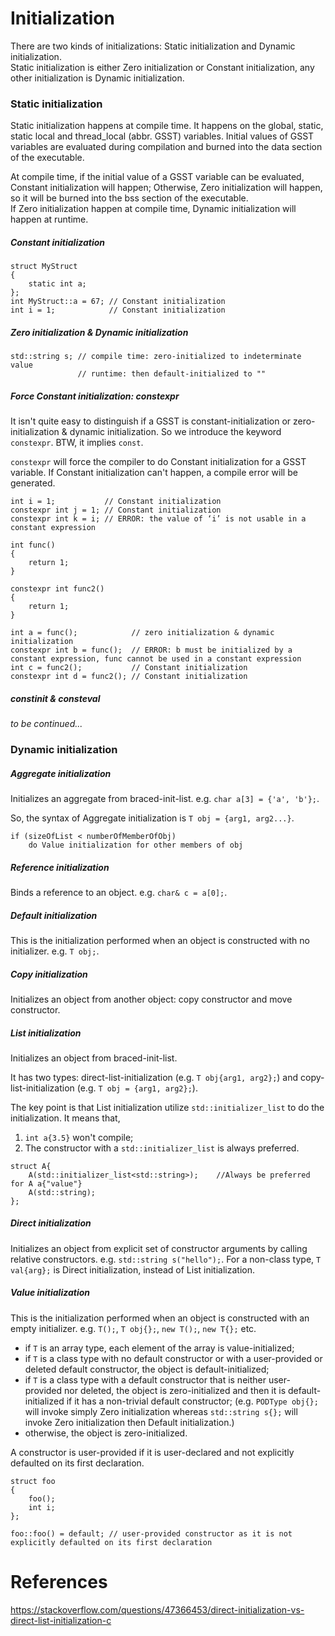 # Initialization
There are two kinds of initializations: Static initialization and Dynamic initialization.<br>
Static initialization is either Zero initialization or Constant initialization, any other initialization is Dynamic initialization.

### Static initialization
Static initialization happens at compile time. It happens on the global, static, static local and thread_local (abbr. GSST) variables. Initial values of GSST variables are evaluated during compilation and burned into the data section of the executable.

At compile time, if the initial value of a GSST variable can be evaluated, Constant initialization will happen; Otherwise, Zero initialization will happen, so it will be burned into the bss section of the executable.<br>
If Zero initialization happen at compile time, Dynamic initialization will happen at runtime.

##### Constant initialization
```
struct MyStruct
{
    static int a;
};
int MyStruct::a = 67; // Constant initialization
int i = 1;            // Constant initialization
```

##### Zero initialization & Dynamic initialization
```
std::string s; // compile time: zero-initialized to indeterminate value
               // runtime: then default-initialized to ""
```

##### Force Constant initialization: constexpr
It isn't quite easy to distinguish if a GSST is constant-initialization or zero-initialization & dynamic initialization. So we introduce the keyword `constexpr`. BTW, it implies `const`.

`constexpr` will force the compiler to do Constant initialization for a GSST variable. If Constant initialization can't happen, a compile error will be generated.

```
int i = 1;           // Constant initialization
constexpr int j = 1; // Constant initialization
constexpr int k = i; // ERROR: the value of ‘i’ is not usable in a constant expression

int func()
{
    return 1;
}

constexpr int func2()
{
    return 1;
}

int a = func();            // zero initialization & dynamic initialization
constexpr int b = func();  // ERROR: b must be initialized by a constant expression, func cannot be used in a constant expression
int c = func2();           // Constant initialization
constexpr int d = func2(); // Constant initialization
```

##### constinit & consteval
_to be continued..._


### Dynamic initialization

##### Aggregate initialization
Initializes an aggregate from braced-init-list. e.g. `char a[3] = {'a', 'b'};`.

So, the syntax of Aggregate initialization is `T obj = {arg1, arg2...}`.
```
if (sizeOfList < numberOfMemberOfObj)
    do Value initialization for other members of obj
```

##### Reference initialization
Binds a reference to an object. e.g. `char& c = a[0];`.

##### Default initialization
This is the initialization performed when an object is constructed with no initializer. e.g. `T obj;`.

##### Copy initialization
Initializes an object from another object: copy constructor and move constructor.

##### List initialization
Initializes an object from braced-init-list.

It has two types: direct-list-initialization (e.g. `T obj{arg1, arg2};`) and copy-list-initialization (e.g. `T obj = {arg1, arg2};`).

The key point is that List initialization utilize `std::initializer_list` to do the initialization. It means that, 
1) `int a{3.5}` won't compile;
2) The constructor with a `std::initializer_list` is always preferred.
```
struct A{
    A(std::initializer_list<std::string>);    //Always be preferred for A a{"value"}
    A(std::string);
};
```

##### Direct initialization
Initializes an object from explicit set of constructor arguments by calling relative constructors. e.g. `std::string s("hello");`. For a non-class type, `T val{arg};` is Direct initialization, instead of List initialization.

##### Value initialization
This is the initialization performed when an object is constructed with an empty initializer. e.g. `T();`, `T obj{};`, `new T();`, `new T{};` etc.
- if `T` is an array type, each element of the array is value-initialized;
- if `T` is a class type with no default constructor or with a user-provided or deleted default constructor, the object is default-initialized;
- if `T` is a class type with a default constructor that is neither user-provided nor deleted, the object is zero-initialized and then it is default-initialized if it has a non-trivial default constructor; (e.g. `PODType obj{};` will invoke simply Zero initialization whereas `std::string s{};` will invoke Zero initialization then Default initialization.)
- otherwise, the object is zero-initialized.

A constructor is user-provided if it is user-declared and not explicitly defaulted on its first declaration.
```
struct foo
{
    foo();
    int i;
};

foo::foo() = default; // user-provided constructor as it is not explicitly defaulted on its first declaration
```


# References
https://stackoverflow.com/questions/47366453/direct-initialization-vs-direct-list-initialization-c<br>
